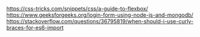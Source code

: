 https://css-tricks.com/snippets/css/a-guide-to-flexbox/
https://www.geeksforgeeks.org/login-form-using-node-js-and-mongodb/
https://stackoverflow.com/questions/36795819/when-should-i-use-curly-braces-for-es6-import
